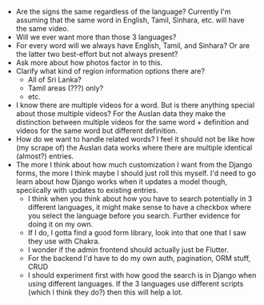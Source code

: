 - Are the signs the same regardless of the language? Currently I'm assuming that the same word in English, Tamil, Sinhara, etc. will have the same video.
- Will we ever want more than those 3 languages?
- For every word will we always have English, Tamil, and Sinhara? Or are the latter two best-effort but not always present?
- Ask more about how photos factor in to this.
- Clarify what kind of region information options there are?
    - All of Sri Lanka?
    - Tamil areas (???) only?
    - etc.
- I know there are multiple videos for a word. But is there anything special about those multiple videos? For the Auslan data they make the distinction between multiple videos for the same word + definition and videos for the same word but different definition.
- How do we want to handle related words? I feel it should not be like how (my scrape of) the Auslan data works where there are multiple identical (almost?) entries.
- The more I think about how much customization I want from the Django forms, the more I think maybe I should just roll this myself. I'd need to go learn about how Django works when it updates a model though, speciically with updates to existing entries.
   - I think when you think about how you have to search potentially in 3 different languages, it might make sense to have a checkbox where you select the language before you search. Further evidence for doing it on my own.
   - If I do, I gotta find a good form library, look into that one that I saw they use with Chakra.
   - I wonder if the admin frontend should actually just be Flutter.
   - For the backend I'd have to do my own auth, pagination, ORM stuff, CRUD
   - I should experiment first with how good the search is in Django when using different languages. If the 3 languages use different scripts (which I think they do?) then this will help a lot.
